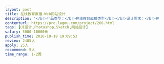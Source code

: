 ```yaml
---                
layout: post       
title: 在线教育直播-Web网站设计           
description: '</br>产品类型：</br>在线教育直播类型</br></br>设计需求：</br>在线教育web官网的整站设计，大概10个主界面，包括首页及二级页面</br>原型设计文档已确定</br></br>参考网站：</br>www.vedantu.com</br></br>人员要求：</br>有web网站设计经验</br>了解教育行业</br>好沟通人靠谱可长期合作</br>'     
contenturl: https://pro.lagou.com/project/266.html      
tags: [UI设计,Photoshop,Sketch,网站设计]            
salary: 5000-10000元          
publish_time: 2016-10-18 19:09:53         
review: 2405人                   
apply: 25人                   
recommend: 5人                   
time_range: 1-2周              
---                 
```

